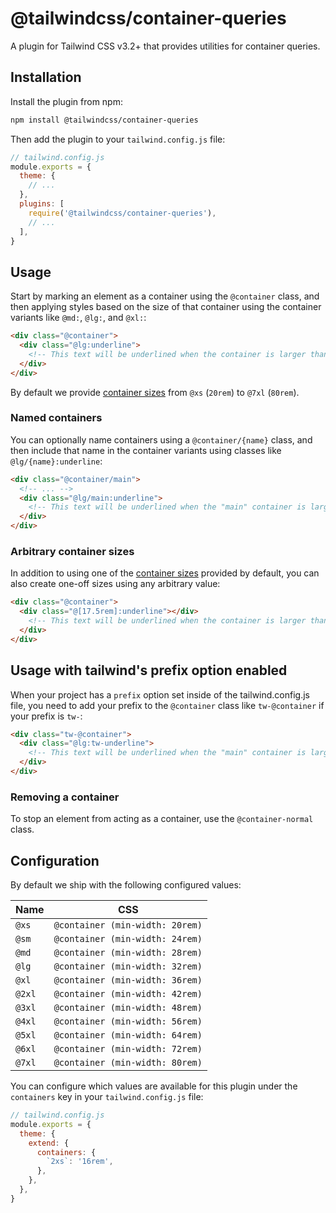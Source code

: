 # @tailwindcss/container-queries

A plugin for Tailwind CSS v3.2+ that provides utilities for container queries.

## Installation

Install the plugin from npm:

```sh
npm install @tailwindcss/container-queries
```

Then add the plugin to your `tailwind.config.js` file:

```js
// tailwind.config.js
module.exports = {
  theme: {
    // ...
  },
  plugins: [
    require('@tailwindcss/container-queries'),
    // ...
  ],
}
```

## Usage

Start by marking an element as a container using the `@container` class, and then applying styles based on the size of that container using the container variants like `@md:`, `@lg:`, and `@xl:`:

```html
<div class="@container">
  <div class="@lg:underline">
    <!-- This text will be underlined when the container is larger than `32rem` -->
  </div>
</div>
```

By default we provide [container sizes](#configuration) from `@xs` (`20rem`) to `@7xl` (`80rem`).

### Named containers

You can optionally name containers using a `@container/{name}` class, and then include that name in the container variants using classes like `@lg/{name}:underline`:

```html
<div class="@container/main">
  <!-- ... -->
  <div class="@lg/main:underline">
    <!-- This text will be underlined when the "main" container is larger than `32rem` -->
  </div>
</div>
```

### Arbitrary container sizes

In addition to using one of the [container sizes](#configuration) provided by default, you can also create one-off sizes using any arbitrary value:

```html
<div class="@container">
  <div class="@[17.5rem]:underline"></div>
    <!-- This text will be underlined when the container is larger than `17.5rem` -->
  </div>
</div>
```

## Usage with tailwind's prefix option enabled

When your project has a `prefix` option set inside of the tailwind.config.js file, you need to add your prefix to the `@container` class like `tw-@container` if your prefix is `tw-`:

```html
<div class="tw-@container">
  <div class="@lg:tw-underline">
    <!-- This text will be underlined when the "main" container is larger than `32rem` -->
  </div>
</div>
```

### Removing a container

To stop an element from acting as a container, use the `@container-normal` class.

<div class="@container xl:@container-normal">
  <!-- ... -->
</div>

## Configuration

By default we ship with the following configured values:

| Name   | CSS                             |
| ------ | ------------------------------- |
| `@xs`  | `@container (min-width: 20rem)` |
| `@sm`  | `@container (min-width: 24rem)` |
| `@md`  | `@container (min-width: 28rem)` |
| `@lg`  | `@container (min-width: 32rem)` |
| `@xl`  | `@container (min-width: 36rem)` |
| `@2xl` | `@container (min-width: 42rem)` |
| `@3xl` | `@container (min-width: 48rem)` |
| `@4xl` | `@container (min-width: 56rem)` |
| `@5xl` | `@container (min-width: 64rem)` |
| `@6xl` | `@container (min-width: 72rem)` |
| `@7xl` | `@container (min-width: 80rem)` |

You can configure which values are available for this plugin under the `containers` key in your `tailwind.config.js` file:

```js
// tailwind.config.js
module.exports = {
  theme: {
    extend: {
      containers: {
        `2xs`: '16rem',
      },
    },
  },
}
```
